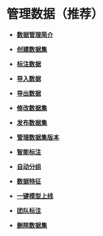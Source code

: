 # 管理数据（推荐）<a name="modelarts_23_0002"></a>

-   **[数据管理简介](数据管理简介.md)**  

-   **[创建数据集](创建数据集.md)**  

-   **[标注数据](标注数据.md)**  

-   **[导入数据](导入数据.md)**  

-   **[导出数据](导出数据.md)**  

-   **[修改数据集](修改数据集.md)**  

-   **[发布数据集](发布数据集.md)**  

-   **[管理数据集版本](管理数据集版本.md)**  

-   **[智能标注](智能标注.md)**  

-   **[自动分组](自动分组.md)**  

-   **[数据特征](数据特征.md)**  

-   **[一键模型上线](一键模型上线.md)**  

-   **[团队标注](团队标注.md)**  

-   **[删除数据集](删除数据集.md)**  


